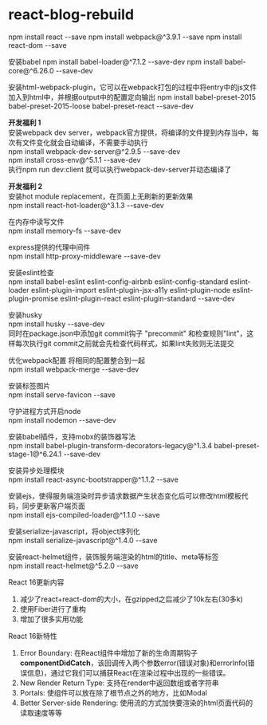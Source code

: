 # react-blog-rebuild

npm install react --save
npm install webpack@^3.9.1 --save
npm install react-dom --save

安装babel
npm install babel-loader@^7.1.2 --save-dev
npm install babel-core@^6.26.0 --save-dev

安装html-webpack-plugin，它可以在webpack打包的过程中将entry中的js文件加入到html中，并根据output中的配置定向输出
npm install babel-preset-2015 babel-preset-2015-loose babel-preset-react --save-dev

**开发福利 1**<br/>
安装webpack dev server，webpack官方提供，将编译的文件提到内存当中，每次有文件变化就会自动编译，不需要手动执行<br/>
npm install webpack-dev-server@^2.9.5 --save-dev<br/>
npm install cross-env@^5.1.1 --save-dev<br/>
执行npm run dev:client 就可以执行webpack-dev-server并动态编译了<br/>

**开发福利 2**<br/>
安装hot module replacement，在页面上无刷新的更新效果<br/>
npm install react-hot-loader@^3.1.3 --save-dev<br/>

在内存中读写文件<br/>
npm install memory-fs --save-dev<br/>

express提供的代理中间件<br/>
npm install http-proxy-middleware --save-dev<br/>

安装eslint检查<br/>
npm install babel-eslint eslint-config-airbnb eslint-config-standard eslint-loader eslint-plugin-import eslint-plugin-jsx-a11y eslint-plugin-node eslint-plugin-promise eslint-plugin-react eslint-plugin-standard --save-dev<br/>

安装husky<br/>
npm install husky --save-dev<br/>
同时在package.json中添加git commit钩子 "precommit" 和检查规则"lint"，这样每次执行git commit之前就会先检查代码样式，如果lint失败则无法提交<br/>

优化webpack配置 将相同的配置整合到一起<br/>
npm install webpack-merge --save-dev<br/>

安装标签图片<br/>
npm install serve-favicon --save<br/>

守护进程方式开启node<br/>
npm install nodemon --save-dev<br/>

安装babel插件，支持mobx的装饰器写法<br/>
 npm install babel-plugin-transform-decorators-legacy@^1.3.4 babel-preset-stage-1@^6.24.1 --save-dev<br/>

安装异步处理模块<br/>
npm install react-async-bootstrapper@^1.1.2 --save<br/>

安装ejs，使得服务端渲染时异步请求数据产生状态变化后可以修改html模板代码，同步更新客户端页面<br/>
npm install ejs-compiled-loader@^1.1.0 --save <br/>

安装serialize-javascript，将object序列化<br/>
npm install serialize-javascript@^1.4.0 --save <br/>

安装react-helmet组件，装饰服务端渲染的html的title、meta等标签<br/>
npm install react-helmet@^5.2.0 --save<br/>

React 16更新内容<br/>
1. 减少了react+react-dom的大小，在gzipped之后减少了10k左右(30多k)<br/>
2. 使用Fiber进行了重构<br/>
3. 增加了很多实用功能<br/>

React 16新特性<br/>
1. Error Boundary: 在React组件中增加了新的生命周期钩子**componentDidCatch**，该回调传入两个参数error(错误对象)和errorInfo(错误信息)，通过它我们可以捕获React在渲染过程中出现的一些错误。<br/>
2. New Render Return Type: 支持在render中返回数组或者字符串<br/>
3. Portals: 使组件可以放在除了根节点之外的地方，比如Modal<br/>
4. Better Server-side Rendering: 使用流的方式加快要渲染的html页面代码的读取速度等等<br/>
